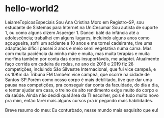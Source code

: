 # hello-world2
LeiameTopicosEspeciais 
Sou Ana Cristina Moro em Registro-SP, sou estudante de Sistemas para Internet na UniCesumar 
Sou autista de suporte 1, ou como alguns dizem Asperger 1.
Dancei balé da infância até a adolescência; trabalhei em alguns lugares, incluindo alguns anos como açougueira, sofri um acidente a 10 anos e me tornei cadeirante, tive uma adaptação difícil passei 3 anos e meio semi vegetativa numa cama.
Mas com muita paciência da minha mãe e muita, mas muita terapias e muita morfina também por conta das dores insuportáveis, me adaptei.
Atualmente faço corrida em cadeira de rodas, no ano de 2018 e 2019 fiz 28 competições, incluindo São Silvestre Internacional, que fui vice campeã, e os 10Km da Tribuna FM também vice campeã, que ocorre na cidade de Santos-SP.Porém como nosso corpo é mais debilitado, tive que dar uma pausa nas competições, pra conseguir dar conta da faculdade, do dia a dia, e tentar ajudar em casa, o treino de alto rendimento exige muito do corpo e da saúde.
Ainda não decidi qual área da TI escolher, pois é tudo muito novo pra mim, então farei mais alguns cursos pra ir pegando mais habilidades.

Breve resumo do meu: Eu conturbado, nesse mundo mais esquisito que eu!
